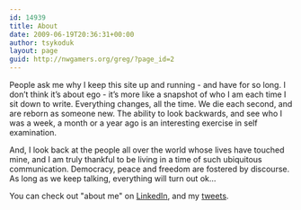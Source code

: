 ```yaml
---
id: 14939
title: About
date: 2009-06-19T20:36:31+00:00
author: tsykoduk
layout: page
guid: http://nwgamers.org/greg/?page_id=2
---
```

People ask me why I keep this site up and running - and have for so long. I don’t think it’s about ego - it’s more like a snapshot of who I am each time I sit down to write. Everything changes, all the time. We die each second, and are reborn as someone new. The ability to look backwards, and see who I was a week, a month or a year ago is an interesting exercise in self examination.

And, I look back at the people all over the world whose lives have touched mine, and I am truly thankful to be living in a time of such ubiquitous communication. Democracy, peace and freedom are fostered by discourse. As long as we keep talking, everything will turn out ok…  

You can check out "about me" on <a href="http://www.linkedin.com/in/gregnokes/">LinkedIn</a>, and my <a href="https://twitter.com/tsykoduk">tweets</a>.
